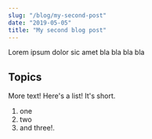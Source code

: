 ```yaml
---
slug: "/blog/my-second-post"
date: "2019-05-05"
title: "My second blog post"
---
```


Lorem ipsum dolor sic amet bla bla bla bla

## Topics

More text! Here's a list! It's short.

1. one
2. two
3. and three!.
